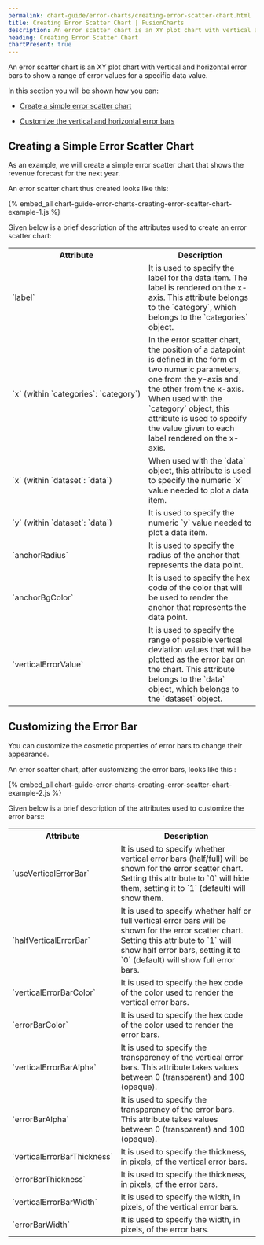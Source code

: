 ```yaml
---
permalink: chart-guide/error-charts/creating-error-scatter-chart.html
title: Creating Error Scatter Chart | FusionCharts
description: An error scatter chart is an XY plot chart with vertical and horizontal error bars to show a range of error values for a specific data value.
heading: Creating Error Scatter Chart
chartPresent: true
---
```


An error scatter chart is an XY plot chart with vertical and horizontal error bars to show a range of error values for a specific data value.

In this section you will be shown how you can:

* <a href="/chart-guide/error-charts/creating-error-scatter-chart#creating-a-simple-error-scatter-chart" class="smoth-scroll">Create a simple error scatter chart</a>

* <a href="/chart-guide/error-charts/creating-error-scatter-chart#customizing-the-error-bar" class="smoth-scroll">Customize the vertical and horizontal error bars</a>

## Creating a Simple Error Scatter Chart

As an example, we will create a simple error scatter chart that shows the revenue forecast for the next year.

An error scatter chart thus created looks like this:

{% embed_all chart-guide-error-charts-creating-error-scatter-chart-example-1.js %}

Given below is a brief description of the attributes used to create an error scatter chart:

<table>
  <tr>
    <th>Attribute</th>
    <th>Description</th>
  </tr>
  <tr>
    <td>`label`</td>
    <td>It is used to specify the label for the data item. The label is rendered on the x-axis. This attribute belongs to the `category`, which belongs to the `categories` object.</td>
  </tr>
  <tr>
    <td NOWRAP>`x` (within `categories`: `category`)</td>
    <td>In the error scatter chart, the position of a datapoint is defined in the form of two numeric parameters, one from the y-axis and the other from the x-axis.
    When used with the `category` object, this attribute is used to specify the value given to each label rendered on the x-axis.</td>
  </tr>
  <tr>
    <td>`x` (within `dataset`: `data`)</td>
    <td>When used with the `data` object, this attribute is used to specify the numeric `x` value needed to plot a data item.</td>
  </tr>
  <tr>
    <td>`y` (within `dataset`: `data`)</td>
    <td>It is used to specify the numeric `y` value needed to plot a data item. </td>
  </tr>
  <tr>
    <td>`anchorRadius`</td>
    <td>It is used to specify the radius of the anchor that represents the data point.</td>
  </tr>
  <tr>
    <td>`anchorBgColor`</td>
    <td>It is used to specify the hex code of the color that will be used to render the anchor that represents the data point.</td>
  </tr>
  <tr>
    <td>`verticalErrorValue`</td>
    <td>It is used to specify the range of possible vertical deviation values that will be plotted as the error bar on the chart. This attribute belongs to the `data` object, which belongs to the `dataset` object.</td>
  </tr>
</table>


## Customizing the Error Bar

You can customize the cosmetic properties of error bars to change their appearance.

An error scatter chart, after customizing the error bars, looks like this :

{% embed_all chart-guide-error-charts-creating-error-scatter-chart-example-2.js %}

Given below is a brief description of the attributes used to customize the error bars::

<table>
  <tr>
    <th>Attribute</th>
    <th>Description</th>
  </tr>
  <tr>
    <td>`useVerticalErrorBar`</td>
    <td>It is used to specify whether vertical error bars (half/full) will be shown for the error scatter chart. Setting this attribute to `0` will hide them, setting it to `1` (default) will show them.</td>
  </tr>
  <tr>
    <td>`halfVerticalErrorBar`</td>
    <td>It is used to specify whether half or full vertical error bars will be shown for the error scatter chart. Setting this attribute to `1` will show half error bars, setting it to `0` (default) will show full error bars.</td>
  </tr>
  <tr>
    <td>`verticalErrorBarColor`</td>
    <td>It is used to specify the hex code of the  color used to render the vertical error bars. </td>
  </tr>
  <tr>
    <td>`errorBarColor`</td>
    <td>It is used to specify the hex code of the color used to render the error bars. </td>
  </tr>
  <tr>
    <td>`verticalErrorBarAlpha`</td>
    <td>It is used to specify the transparency of the vertical error bars. This attribute takes values between 0 (transparent) and 100 (opaque).  </td>
  </tr>
  <tr>
    <td>`errorBarAlpha`</td>
    <td>It is used to specify the transparency of the error bars. This attribute takes values between 0 (transparent) and 100 (opaque).</td>
  </tr>
  <tr>
    <td>`verticalErrorBarThickness`</td>
    <td>It is used to specify the thickness, in pixels, of the vertical error bars.</td>
  </tr>
  <tr>
    <td>`errorBarThickness`</td>
    <td>It is used to specify the thickness, in pixels, of the error bars. </td>
  </tr>
  <tr>
    <td>`verticalErrorBarWidth`</td>
    <td>It is used to specify the width, in pixels, of the vertical error bars.</td>
  </tr>
  <tr>
    <td>`errorBarWidth`</td>
    <td>It is used to specify the width, in pixels, of the error bars.</td>
  </tr>
</table>